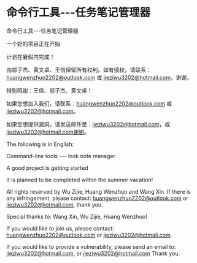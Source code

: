 # 命令行工具---任务笔记管理器
命令行工具---任务笔记管理器

一个好的项目正在开始

计划在暑假内完成！

由邬子杰、黄文卓、王信保留所有权利。如有侵权，请联系：huangwenzhuo2202@outlook.com 或 jieziwu3202@hotmail.com，谢谢。

特别鸣谢：王信、邬子杰、黄文卓！

如果您想加入我们，请联系：huangwenzhuo2202@outlook.com 或 jieziwu3202@hotmail.com。

如果您想提供漏洞，请发送邮件至：jieziwu3202@hotmail.com，或 jieziwu3202@hotmail.com谢谢。



The following is in English:



Command-line tools --- task note manager

A good project is getting started

It is planned to be completed within the summer vacation!

All rights reserved by Wu Zijie, Huang Wenzhuo and Wang Xin. If there is any infringement, please contact: huangwenzhuo2202@outlook.com or jieziwu3202@hotmail.com, thank you.

Special thanks to: Wang Xin, Wu Zijie, Huang Wenzhuo!

If you would like to join us, please contact: huangwenzhuo2202@outlook.com or jieziwu3202@hotmail.com.

If you would like to provide a vulnerability, please send an email to: jieziwu3202@hotmail.com, or jieziwu3202@hotmail.com Thank you.